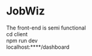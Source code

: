 # JobWiz
The front-end is semi functional <br>
cd client <br>
npm run dev<br>
localhost:****/dashboard
